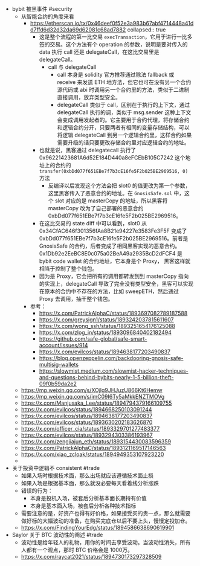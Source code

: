 - bybit 被黑事件 #security
	- 从智能合约的角度来看
		- https://etherscan.io/tx/0x46deef0f52e3a983b67abf4714448a41dd7ffd6d32d32da69d62081c68ad7882
		  collapsed:: true
			- 这是整个流程的第一比交易 `execTransaction`，它用于进行一比多签的交易。这个方法有个 operation 的参数，说明是要对传入的 data 执行 call 还是 delegateCall，在这比交易里是 delegateCall。
				- call 与 delegateCall
					- call 本身是 solidity 官方推荐通过除法 fallback 或 receive 来发送 ETH 地方法，但它也可在没有另一个合约源代码或 abi 时调用另一个合约里的方法，类似于二进制直接调用，放弃类型安全。
					- delegateCall 类似于 call，区别在于执行的上下文，通过 delegateCall 执行的调，类似于 msg.sender 这种上下文会变成调用发起者的。它主要用于合约代理，将存储合约和逻辑合约分开，只要两者有相同的变量存储结构，可以将逻辑 delegateCall 到另一个逻辑合约里，这样合约如果需要升级的话只要更改存储合约里对应逻辑合约的地址。
			- 也就是说，黑客通过 delegatecall 执行了 0x96221423681A6d52E184D440a8eFCEbB105C7242 这个地址上的合约的 `transfer(0xbDd077f651EBe7f7b3cE16fe5F2b025BE2969516, 0)` 方法
				- 反编译以后发现这个方法会把 slot0 的值更改为第一个参数，这里黑客传入了恶意合约的地址。在 `GnosisSafe.sol` 中，这个 slot 对应的是 masterCopy 的地址，所以黑客将 masterCopy 改为了自己部署的恶意合约 0xbDd077f651EBe7f7b3cE16fe5F2b025BE2969516。
			- 在这比交易的 state diff 中可以看到，slot0 从 0x34CfAC646f301356fAa8B21e94227e3583Fe3F5F 变成了0xbDd077f651EBe7f7b3cE16fe5F2b025BE2969516。前者是 GnosisSafe 的合约，后者变成了相同黑客实现的恶意合约。0x1Db92e2EeBC8E0c075a02BeA49a2935BcD2dFCF4 是 bybit code wallet 的合约地址，它本身是个 Proxy， 黑客这样就相当于控制了整个钱包。
			- 因为是 Proxy，它会把所有的调用都转发到到 masterCopy 指向的实现上，delegateCall 导致了完全没有类型安全，黑客可以实现在原本的合约中不存在的方法，比如 sweepETH，然后通过 Proxy 去调用，抽干整个钱包。
		- 参考：
			- https://x.com/PatrickAlphaC/status/1893697082789187588
			- https://x.com/greysign1/status/1893242037815611607
			- https://x.com/wong_ssh/status/1893251654176125088
			- https://x.com/zlog_in/status/1893096840402182494
			- https://github.com/safe-global/safe-smart-account/issues/914
			- https://x.com/evilcos/status/1894638177203490837
			- https://blog.openzeppelin.com/backdooring-gnosis-safe-multisig-wallets
			- https://slowmist.medium.com/slowmist-hacker-techniques-and-questions-behind-bybits-nearly-1-5-billion-theft-09f0b59da2e2
	- https://mp.weixin.qq.com/s/XOjlg9JHJuzU866Kt6Hemw
	- https://mp.weixin.qq.com/s/imC09I6Ty5aMkkENZTMOVg
	- https://x.com/Manjusaka_Lee/status/1894794379166109755
	- https://x.com/evilcos/status/1894668250103091244
	- https://x.com/evilcos/status/1894638177203490837
	- https://x.com/evilcos/status/1893630202183626870
	- https://x.com/officer_cia/status/1893329701277483377
	- https://x.com/evilcos/status/1893294303386193967
	- https://x.com/zengjiajun_eth/status/1893154430083596359
	- https://x.com/PatrickAlphaC/status/1893121169517146563
	- https://x.com/xiao_zcloak/status/1894949353107923220
	-
- 关于投资中逻辑不 consistent #trade
	- 如果入场时根据技术面，那么出场就应该遵循技术面止损
	- 如果入场是根据基本面，那么就没必要每天看着线分析涨跌
	- 错误的行为：
		- 本身是投机入场，被套后分析基本面长期持有价值
		- 本身是基本面入场，被套后分析各种技术指标
	- 需要注意的是，好资产也得有好价格，如果接受买的贵一点，那么就需要做好标的大幅波动的准备，在购买完底仓以后不要上头，慢慢定投加仓。
	- https://x.com/FindingYourEdg/status/1894586638690619901
- Saylor 关于 BTC 波动性的阐述 #trade
	- 波动性是给年轻人的礼物，用你的时间去享受波动。当波动性消失，所有人都有一个观点，那时 BTC 价格会是 1000万。
	- https://x.com/raycat2021/status/1894730173297328509